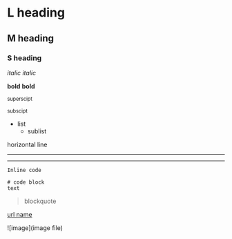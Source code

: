 # L heading
## M heading
### S heading
_italic_ *italic*

**bold** __bold__

<sup>superscipt</sup>

<sub>subscipt</sub>

* list
  * sublist

horizontal line
***
---

`Inline code`

```
# code block
text
```

> blockquote

[url name](http://url)


![image](image file)
